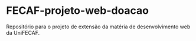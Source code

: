 # FECAF-projeto-web-doacao
Repositório para o projeto de extensão da matéria de desenvolvimento web da UniFECAF.

